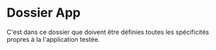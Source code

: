 # Dossier App

C'est dans ce dossier que doivent être définies toutes les spécificités propres à la l'application testée.
